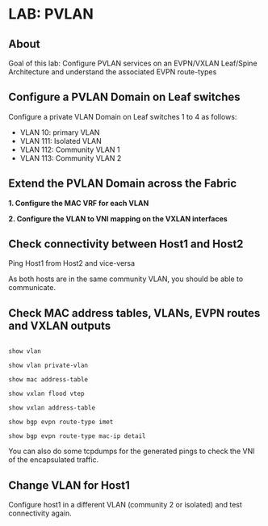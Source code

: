 # LAB: PVLAN

## About

Goal of this lab: Configure PVLAN services on an EVPN/VXLAN Leaf/Spine Architecture and understand the associated EVPN route-types

## Configure a PVLAN Domain on Leaf switches

Configure a private VLAN Domain on Leaf switches 1 to 4 as follows:
- VLAN 10: primary VLAN
- VLAN 111: Isolated VLAN
- VLAN 112: Community VLAN 1
- VLAN 113: Community VLAN 2

## Extend the PVLAN Domain across the Fabric

__1. Configure the MAC VRF for each VLAN__

__2. Configure the VLAN to VNI mapping on the VXLAN interfaces__


## Check connectivity between Host1 and Host2

Ping Host1 from Host2 and vice-versa

As both hosts are in the same community VLAN, you should be able to communicate.

## Check MAC address tables, VLANs, EVPN routes and VXLAN outputs

```cli

show vlan

show vlan private-vlan

show mac address-table

show vxlan flood vtep

show vxlan address-table

show bgp evpn route-type imet

show bgp evpn route-type mac-ip detail

```

You can also do some tcpdumps for the generated pings to check the VNI of the encapsulated traffic.


## Change VLAN for Host1

Configure host1 in a different VLAN (community 2 or isolated) and test connectivity again.
